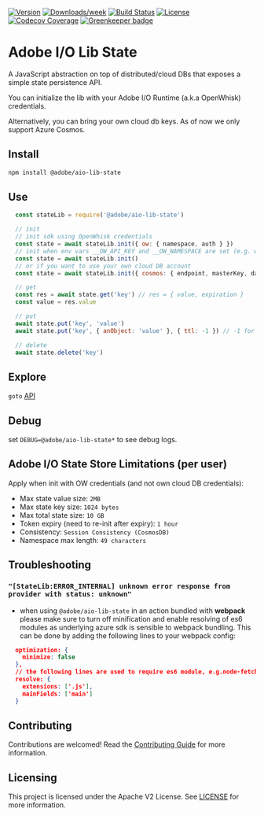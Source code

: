 <!--
Copyright 2019 Adobe. All rights reserved.
This file is licensed to you under the Apache License, Version 2.0 (the "License");
you may not use this file except in compliance with the License. You may obtain a copy
of the License at http://www.apache.org/licenses/LICENSE-2.0

Unless required by applicable law or agreed to in writing, software distributed under
the License is distributed on an "AS IS" BASIS, WITHOUT WARRANTIES OR REPRESENTATIONS
OF ANY KIND, either express or implied. See the License for the specific language
governing permissions and limitations under the License.
-->

[![Version](https://img.shields.io/npm/v/@adobe/aio-lib-state.svg)](https://npmjs.org/package/@adobe/aio-lib-state)
[![Downloads/week](https://img.shields.io/npm/dw/@adobe/aio-lib-state.svg)](https://npmjs.org/package/@adobe/aio-lib-state)
[![Build Status](https://travis-ci.com/adobe/aio-lib-state.svg?branch=master)](https://travis-ci.com/adobe/aio-lib-state)
[![License](https://img.shields.io/badge/License-Apache%202.0-blue.svg)](https://opensource.org/licenses/Apache-2.0)
[![Codecov Coverage](https://img.shields.io/codecov/c/github/adobe/aio-lib-state/master.svg?style=flat-square)](https://codecov.io/gh/adobe/aio-lib-state/) [![Greenkeeper badge](https://badges.greenkeeper.io/adobe/aio-lib-state.svg)](https://greenkeeper.io/)

# Adobe I/O Lib State

A JavaScript abstraction on top of distributed/cloud DBs that exposes a simple state persistence API.

You can initialize the lib with your Adobe I/O Runtime (a.k.a OpenWhisk) credentials.

Alternatively, you can bring your own cloud db keys. As of now we only support Azure Cosmos.

## Install

```bash
npm install @adobe/aio-lib-state
```

## Use

```js
  const stateLib = require('@adobe/aio-lib-state')

  // init
  // init sdk using OpenWhisk credentials
  const state = await stateLib.init({ ow: { namespace, auth } })
  // init when env vars __OW_API_KEY and __OW_NAMESPACE are set (e.g. when running in an OpenWhisk action)
  const state = await stateLib.init()
  // or if you want to use your own cloud DB account
  const state = await stateLib.init({ cosmos: { endpoint, masterKey, databaseId, containerId, partitionKey } })

  // get
  const res = await state.get('key') // res = { value, expiration }
  const value = res.value

  // put
  await state.put('key', 'value')
  await state.put('key', { anObject: 'value' }, { ttl: -1 }) // -1 for no expiry, defaults to 86400 (24 hours)

  // delete
  await state.delete('key')
```

## Explore

`goto` [API](doc/api.md)

## Debug

set `DEBUG=@adobe/aio-lib-state*` to see debug logs.

## Adobe I/O State Store Limitations (per user)

Apply when init with OW credentials (and not own cloud DB credentials):

- Max state value size: `2MB`
- Max state key size: `1024 bytes`
- Max total state size: `10 GB`
- Token expiry (need to re-init after expiry): `1 hour`
- Consistency: `Session Consistency (CosmosDB)`
- Namespace max length: `49 characters`

## Troubleshooting

### `"[StateLib:ERROR_INTERNAL] unknown error response from provider with status: unknown"`
- when using `@adobe/aio-lib-state` in an action bundled with **webpack** please make sure to turn off minification and enable resolving of es6 modules as underlying azure sdk is sensible to webpack bundling. This can be done by adding the following lines to your webpack config:
```json
  optimization: {
    minimize: false
  },
  // the following lines are used to require es6 module, e.g.node-fetch which is used by azure sdk
  resolve: {
    extensions: ['.js'],
    mainFields: ['main']
  }
```

## Contributing

Contributions are welcomed! Read the [Contributing Guide](./.github/CONTRIBUTING.md) for more information.

## Licensing

This project is licensed under the Apache V2 License. See [LICENSE](LICENSE) for more information.
